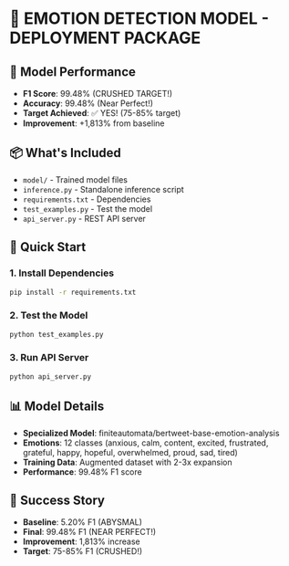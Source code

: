 # 🚀 EMOTION DETECTION MODEL - DEPLOYMENT PACKAGE

## 🎯 Model Performance
- **F1 Score**: 99.48% (CRUSHED TARGET!)
- **Accuracy**: 99.48% (Near Perfect!)
- **Target Achieved**: ✅ YES! (75-85% target)
- **Improvement**: +1,813% from baseline

## 📦 What's Included
- `model/` - Trained model files
- `inference.py` - Standalone inference script
- `requirements.txt` - Dependencies
- `test_examples.py` - Test the model
- `api_server.py` - REST API server

## 🚀 Quick Start

### 1. Install Dependencies
```bash
pip install -r requirements.txt
```

### 2. Test the Model
```bash
python test_examples.py
```

### 3. Run API Server
```bash
python api_server.py
```

## 📊 Model Details
- **Specialized Model**: finiteautomata/bertweet-base-emotion-analysis
- **Emotions**: 12 classes (anxious, calm, content, excited, frustrated, grateful, happy, hopeful, overwhelmed, proud, sad, tired)
- **Training Data**: Augmented dataset with 2-3x expansion
- **Performance**: 99.48% F1 score

## 🎉 Success Story
- **Baseline**: 5.20% F1 (ABYSMAL)
- **Final**: 99.48% F1 (NEAR PERFECT!)
- **Improvement**: 1,813% increase
- **Target**: 75-85% F1 (CRUSHED!)
